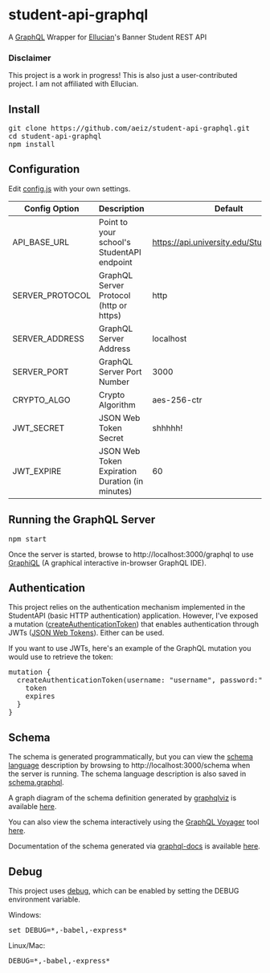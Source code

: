 # student-api-graphql
A [GraphQL](http://graphql.org/) Wrapper for [Ellucian](http://www.ellucian.com/)'s Banner Student REST API

### Disclaimer
This project is a work in progress! This is also just a user-contributed project. I am not affiliated with Ellucian.

## Install
<pre>
git clone https://github.com/aeiz/student-api-graphql.git
cd student-api-graphql
npm install
</pre>

## Configuration
Edit [config.js](https://github.com/aeiz/student-api-graphql/blob/master/config.js) with your own settings.

Config Option   | Description                                     | Default
--------------- | ----------------------------------------------- | -----------------------------------------
API_BASE_URL    | Point to your school's StudentAPI endpoint      | https://api.university.edu/StudentApi/api
SERVER_PROTOCOL | GraphQL Server Protocol (http or https)         | http
SERVER_ADDRESS  | GraphQL Server Address                          | localhost
SERVER_PORT     | GraphQL Server Port Number                      | 3000
CRYPTO_ALGO     | Crypto Algorithm                                | aes-256-ctr
JWT_SECRET      | JSON Web Token Secret                           | shhhhh!
JWT_EXPIRE      | JSON Web Token Expiration Duration (in minutes) | 60

## Running the GraphQL Server
<pre>
npm start
</pre>

Once the server is started, browse to http://localhost:3000/graphql to use [GraphiQL](https://github.com/graphql/graphiql) (A graphical interactive in-browser GraphQL IDE).

## Authentication
This project relies on the authentication mechanism implemented in the StudentAPI (basic HTTP authentication) application.  However, I've exposed a mutation ([createAuthenticationToken](https://github.com/aeiz/student-api-graphql/blob/master/schema/mutations/AuthenticationMutation.js)) that enables authentication through JWTs ([JSON Web Tokens](https://jwt.io/)).  Either can be used.

If you want to use JWTs, here's an example of the GraphQL mutation you would use to retrieve the token:
<pre>
mutation {
  createAuthenticationToken(username: "username", password:"password") {
    token
    expires
  }
}
</pre>

## Schema
The schema is generated programmatically, but you can view the [schema language](http://graphql.org/learn/schema/) description by browsing to http://localhost:3000/schema when the server is running.  The schema language description is also saved in [schema.graphql](https://github.com/aeiz/student-api-graphql/blob/master/schema.graphql).

A graph diagram of the schema definition generated by [graphqlviz](https://github.com/sheerun/graphqlviz) is available [here](https://github.com/aeiz/student-api-graphql/blob/master/student-api-graph.png).

You can also view the schema interactively using the [GraphQL Voyager](https://github.com/APIs-guru/graphql-voyager) tool [here](https://aeiz.github.io/student-api-graphql/voyager.html).

Documentation of the schema generated via [graphql-docs](https://www.npmjs.com/package/graphql-docs) is available [here](https://aeiz.github.io/student-api-graphql/documentation.html).

## Debug
This project uses [debug](https://www.npmjs.com/package/debug), which can be enabled by setting the DEBUG environment variable.

Windows:
<pre>
set DEBUG=*,-babel,-express*
</pre>
Linux/Mac:
<pre>
DEBUG=*,-babel,-express*
</pre>

